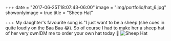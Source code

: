 +++
date = "2017-06-25T18:07:43-06:00"
image = "img/portfolio/hat_6.jpg"
showonlyimage = true
title = "Sheep Hat"

+++
My daughter's favourite song is "I just want to be a sheep (she cues in quite loudly on the Baa Baa 😂). So of course I had to make her a sheep hat of her very own!DM me to order your own hat today 💞
![Sheep Hat](/img/portfolio/hat_6.jpg)
